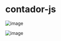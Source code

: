 # contador-js

![image](https://github.com/7alexandree7/contador-js/assets/103005378/df0b1eed-43db-4c95-954b-e17f44eb2cbe)

![image](https://github.com/7alexandree7/contador-js/assets/103005378/9e3b1f47-545c-4dd5-a909-a6db8c3bd3b2)

